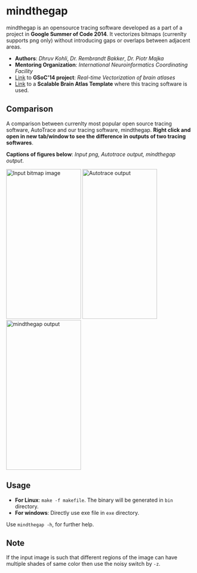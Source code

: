**mindthegap**
=============

mindthegap is an opensource tracing software developed as a part of a project in **Google Summer of Code 2014**. It vectorizes bitmaps (currenlty supports png only) without introducing gaps or overlaps between adjacent areas.

- **Authors**: *Dhruv Kohli*, *Dr. Rembrandt Bakker*, *Dr. Piotr Majka*
- **Mentoring Organization**: *International Neuroinformatics Coordinating Facility*
- [Link](https://github.com/chiggum/Vectorization-of-brain-atlases) to **GSoC'14 project**: *Real-time Vectorization of brain atlases*
- [Link](https://scalablebrainatlas.incf.org/macaque/DB09) to a **Scalable Brain Atlas Template** where this tracing software is used.

Comparison
------------
A comparison between currenlty most popular open source tracing software, AutoTrace and our tracing software, mindthegap. **Right click and open in new tab/window to see the difference in outputs of two tracing softwares**.

**Captions of figures below**: *Input png, Autotrace output, mindthegap output*.

<img src="https://chiggum.github.io/mindthegap/docs/atlas_219.png" alt="Input bitmap image" width="200" height="400"/>
<img src="https://chiggum.github.io/mindthegap/docs/output.svg" alt="Autotrace output" width="200" height="400"/>
<img src="https://chiggum.github.io/mindthegap/docs/mindthegap.svg" alt="mindthegap output" width="200" height="400"/>

Usage
-------
- **For Linux**: `make -f makefile`. The binary will be generated in `bin` directory.
- **For windows**: Directly use exe file in `exe` directory.

Use `mindthegap -h`, for further help.

**Note**
-----
If the input image is such that different regions of the image can have multiple shades of same color then use the noisy switch by `-z`.